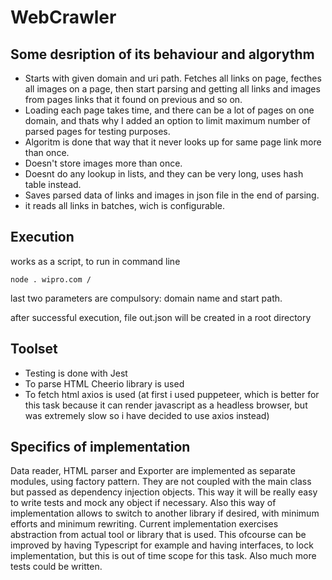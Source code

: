 # WebCrawler

## Some desription of its behaviour and algorythm

* Starts with given domain and uri path. Fetches all links on page, fecthes all images on a page, then start parsing and getting all links and images from pages links that it found on previous and so on.
* Loading each page takes time, and there can be a lot of pages on one domain, and thats why I added an option to limit maximum number of parsed pages for testing purposes.
* Algoritm is done that way that it never looks up for same page link more than once.
* Doesn't store images more than once.
* Doesnt do any lookup in lists, and they can be very long, uses hash table instead.
* Saves parsed data of links and images in json file in the end of parsing.
* it reads all links in batches, wich is configurable.

## Execution

works as a script, to run in command line

```
node . wipro.com /
```

last two parameters are compulsory: domain name and start path.

after successful execution, file out.json will be created in a root directory

## Toolset
* Testing is done with Jest
* To parse HTML Cheerio library is used
* To fetch html axios is used (at first i used puppeteer, which is better for this task because it can render javascript as a headless browser, but was extremely slow so i have decided to use axios instead)

## Specifics of implementation

Data reader, HTML parser and Exporter are implemented as separate modules, using factory pattern. They are not coupled
with the main class but passed as dependency injection objects. This way it will be really easy to write tests and
mock any object if necessary. Also this way of implementation allows to switch to another library if desired, with
minimum efforts and minimum rewriting. Current implementation exercises abstraction from actual tool or library that is used. This ofcourse can be improved by having Typescript for example and having interfaces, to lock implementation, but this is out of time scope for this task. Also much more tests could be written.